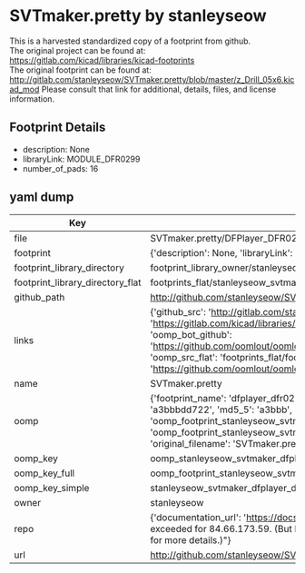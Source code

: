 # SVTmaker.pretty by stanleyseow  
This is a harvested standardized copy of a footprint from github.  
The original project can be found at:  
https://gitlab.com/kicad/libraries/kicad-footprints  
The original footprint can be found at:
http://gitlab.com/stanleyseow/SVTmaker.pretty/blob/master/z_Drill_05x6.kicad_mod
Please consult that link for additional, details, files, and license information.  
## Footprint Details
* description: None  
* libraryLink: MODULE_DFR0299  
* number_of_pads: 16  
## yaml dump  
| Key | Value |  
| --- | --- |  
| file | SVTmaker.pretty/DFPlayer_DFR0299.kicad_mod |  
| footprint | {'description': None, 'libraryLink': 'MODULE_DFR0299', 'number_of_pads': 16} |  
| footprint_library_directory | footprint_library_owner/stanleyseow_SVTmaker.pretty |  
| footprint_library_directory_flat | footprints_flat/stanleyseow_svtmaker_dfplayer_dfr0299/working |  
| github_path | http://github.com/stanleyseow/SVTmaker.pretty/blob/master/DFPlayer_DFR0299.kicad_mod |  
| links | {'github_src': 'http://gitlab.com/stanleyseow/SVTmaker.pretty/blob/master/z_Drill_05x6.kicad_mod', 'github_src_repo': 'https://gitlab.com/kicad/libraries/kicad-footprints', 'oomp_bot': 'footprints/stanleyseow_svtmaker_dfplayer_dfr0299/working', 'oomp_bot_github': 'https://github.com/oomlout/oomlout_oomp_footprint_bot/tree/main/footprints/stanleyseow_svtmaker_dfplayer_dfr0299/working', 'oomp_src_flat': 'footprints_flat/footprints_flat/stanleyseow_svtmaker_dfplayer_dfr0299/working', 'oomp_src_flat_github': 'https://github.com/oomlout/oomlout_oomp_footprint_src/tree/main/footprints_flat/stanleyseow_svtmaker_dfplayer_dfr0299/working'} |  
| name | SVTmaker.pretty |  
| oomp | {'footprint_name': 'dfplayer_dfr0299', 'library_name': 'svtmaker', 'md5': 'a3bbbdd722367d782f9d8113ea888387', 'md5_10': 'a3bbbdd722', 'md5_5': 'a3bbb', 'md5_6': 'a3bbbd', 'oomp_key': 'oomp_stanleyseow_svtmaker_dfplayer_dfr0299', 'oomp_key_extra': 'oomp_footprint_stanleyseow_svtmaker_dfplayer_dfr0299', 'oomp_key_full': 'oomp_footprint_stanleyseow_svtmaker_dfplayer_dfr0299_a3bbbd', 'oomp_key_simple': 'stanleyseow_svtmaker_dfplayer_dfr0299', 'original_filename': 'SVTmaker.pretty/DFPlayer_DFR0299.kicad_mod', 'owner_name': 'stanleyseow'} |  
| oomp_key | oomp_stanleyseow_svtmaker_dfplayer_dfr0299 |  
| oomp_key_full | oomp_footprint_stanleyseow_svtmaker_dfplayer_dfr0299 |  
| oomp_key_simple | stanleyseow_svtmaker_dfplayer_dfr0299 |  
| owner | stanleyseow |  
| repo | {'documentation_url': 'https://docs.github.com/rest/overview/resources-in-the-rest-api#rate-limiting', 'message': "API rate limit exceeded for 84.66.173.59. (But here's the good news: Authenticated requests get a higher rate limit. Check out the documentation for more details.)"} |  
| url | http://github.com/stanleyseow/SVTmaker.pretty |  

